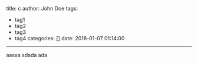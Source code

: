 title: c
author: John Doe
tags:
  - tag1
  - tag2
  - tag3
  - tag4
categories: []
date: 2018-01-07 01:14:00
---
aasxa
sdada
ada